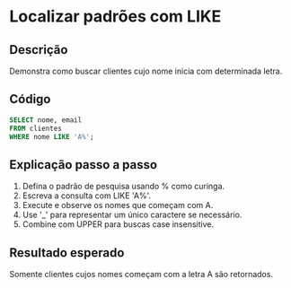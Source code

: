# Localizar padrões com LIKE

## Descrição
Demonstra como buscar clientes cujo nome inicia com determinada letra.

## Código
```sql
SELECT nome, email
FROM clientes
WHERE nome LIKE 'A%';
```

## Explicação passo a passo
1. Defina o padrão de pesquisa usando % como curinga.
2. Escreva a consulta com LIKE 'A%'.
3. Execute e observe os nomes que começam com A.
4. Use '_' para representar um único caractere se necessário.
5. Combine com UPPER para buscas case insensitive.

## Resultado esperado
Somente clientes cujos nomes começam com a letra A são retornados.
